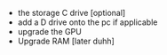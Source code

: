 - the storage C drive [optional]
- add a D drive onto the pc if applicable
- upgrade the GPU 
- Upgrade RAM [later duhh] 